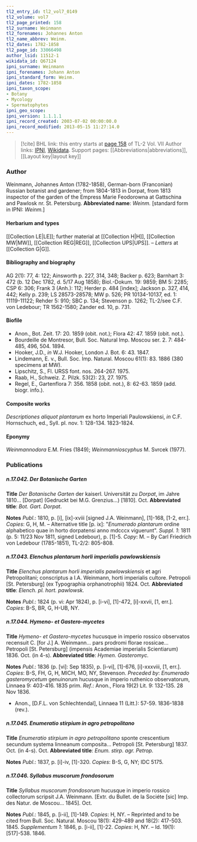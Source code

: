 ```yaml
---
tl2_entry_id: tl2_vol7_0149
tl2_volume: vol7
tl2_page_printed: 158
tl2_surname: Weinmann
tl2_forenames: Johannes Anton
tl2_name_abbrev: Weinm.
tl2_dates: 1782-1858
tl2_page_id: 33066498
author_lsid: 11512-1
wikidata_id: Q67124
ipni_surname: Weinmann
ipni_forenames: Johann Anton
ipni_standard_form: Weinm.
ipni_dates: 1782-1858
ipni_taxon_scope: 
- Botany
- Mycology
- Spermatophytes
ipni_geo_scope: 
ipni_version: 1.1.1.1
ipni_record_created: 2003-07-02 00:00:00.0
ipni_record_modified: 2013-05-15 11:27:14.0
---
```


> [!cite] BHL link: this entry starts at [page 158](https://www.biodiversitylibrary.org/page/33066498) of TL-2 Vol. VII
> Author links: [IPNI](https://www.ipni.org/a/11512-1), [Wikidata](https://www.wikidata.org/wiki/Q67124). Support pages: [[Abbreviations|abbreviations]], [[Layout key|layout key]]

### Author

Weinmann, Johannes Anton (1782-1858), German-born (Franconian) Russian botanist and gardener; from 1804-1813 in Dorpat, from 1813 inspector of the garden of the Empress Marie Feodorowna at Gattschina and Pawlosk nr. St. Petersburg. 
**Abbreviated name**: *Weinm.* \[standard form in IPNI: *Weinm.*\]

#### Herbarium and types

[[Collection LE|LE]]; further material at [[Collection H|H]], [[Collection MW|MW]], [[Collection REG|REG]], [[Collection UPS|UPS]]. – *Letters* at [[Collection G|G]].

#### Bibliography and biography

AG 2(1): 77, 4: 122; Ainsworth p. 227, 314, 348; Backer p. 623; Barnhart 3: 472 (b. 12 Dec 1782, d. 5/17 Aug 1858); Biol.-Dokum. 19: 9859; BM 5: 2285; CSP 6: 306; Frank 3 (Anh.): 112; Herder p. 484 \[index\]; Jackson p. 327, 414, 442; Kelly p. 239; LS 28573-28578; MW p. 526; PR 10134-10137, ed. 1: 11119-11122; Rehder 5: 910; SBC p. 134; Stevenson p. 1262; TL-2/see C.F. von Ledebour; TR 1562-1580; Zander ed. 10, p. 731.

#### Biofile

- Anon., Bot. Zeit. 17: 20. 1859 (obit. not.); Flora 42: 47. 1859 (obit. not.).
- Bourdeille de Montresor, Bull. Soc. Natural Imp. Moscou ser. 2. 7: 484-485, 496, 504. 1894.
- Hooker, J.D., *in* W.J. Hooker, London J. Bot. 6: 43. 1847.
- Lindemann, E. v., Bull. Soc. Imp. Natural. Moscou 61(1): 83. 1886 (380 specimens at MW).
- Lipschitz, S., Fl. URSS font. nos. 264-267. 1975.
- Raab, H., Schweiz. Z. Pilzk. 53(2): 23, 27. 1975.
- Regel, E., Gartenflora 7: 356. 1858 (obit. not.), 8: 62-63. 1859 (add. biogr. info.).

#### Composite works

*Descriptiones aliquot plantarum* ex horto Imperiali Paulowskiensi, *in* C.F. Hornschuch, ed., Syll. pl. nov. 1: 128-134. 1823-1824.

#### Eponymy

*Weinmannodora* E.M. Fries (1849); *Weinmannioscyphus* M. Svrcek (1977).

### Publications

##### n.17.042. Der Botanische Garten

**Title**
*Der Botanische Garten* der kaiserl. Universität zu *Dorpat*, im Jahre 1810... \[Dorpat\] (Gedruckt bei M.G. Grenzius...) \[1810\]. Oct.
**Abbreviated title**: *Bot. Gart. Dorpat*.

**Notes**
*Publ*.: 1810, p. \[i\], \[ix\]-xviii \[signed J.A. Weinmann\], \[1\]-168, \[1-2, err.\]. *Copies*: G, H, M. – Alternative title \[p. ix\]: "*Enumerado plantarum* ordine alphabetico quae in horto dorpatensi anno mdcccx viguerunt".
*Suppl. 1*: 1811 (p. 5: 11/23 Nov 1811, signed Ledebour), p. \[1\]-5. *Copy*: M. – By Carl Friedrich von Ledebour (1785-1851), TL-2/2: 805-808.

##### n.17.043. Elenchus plantarum horli imperialis pawlowskiensis

**Title**
*Elenchus plantarum horli imperialis pawlowskiensis* et agri Petropolitani; conscriptus a I.A. Weinmann, horti imperialis cultore. Petropoli \[St. Petersburg\] (ex Typographia orphanotrophii) 1824. Oct.
**Abbreviated title**: *Elench. pl. hort. pawlowsk.*

**Notes**
*Publ*.: 1824 (p. vi: Apr 1824), p. \[i-vi\], \[1\]-472, \[i\]-xxvii, \[1, err.\]. *Copies*: B-S, BR, G, H-UB, NY.

##### n.17.044. Hymeno- et Gastero-mycetes

**Title**
*Hymeno- et Gastero-mycetes* hucusque in imperio rossico observatos recensuit C. \[for J.\] A. Weinmann... pars prodromi florae rossicae... Petropoli \[St. Petersburg\] (impensis Academiae imperialis Scientiarum) 1836. Oct. (in 4-s).
**Abbreviated title**: *Hymen. Gasteromyc.*

**Notes**
*Publ*.: 1836 (p. \[vi\]: Sep 1835), p. \[i-vi\], \[1\]-676, \[i\]-xxxviii, \[1, err.\]. *Copies*: B-S, FH, G, H, MICH, MO, NY, Stevenson.
*Preceded by*: *Enumerado gasteromycetum* genuinorum hucusque in imperio ruthenico observatorum, Linnaea 9: 403-416. 1835 prim.
*Ref*.: Anon., Flora 19(2) Lit. 9: 132-135. 28 Nov 1836.
- Anon., \[D.F.L. von Schlechtendal\], Linnaea 11 (Litt.): 57-59. 1836-1838 (rev.).

##### n.17.045. Enumeratio stirpium in agro petropolitano

**Title**
*Enumeratio stirpium in agro petropolitano* sponte crescentium secundum systema linneanum composita... Petropoli \[St. Petersburg\] 1837. Oct. (in 4-s). Oct.
**Abbreviated title**: *Enum. stirp. agr. Petrop.*

**Notes**
*Publ*.: 1837, p. \[i\]-iv, \[1\]-320. *Copies*: B-S, G, NY; IDC 5175.

##### n.17.046. Syllabus muscorum frondosorum

**Title**
*Syllabus muscorum frondosorum* hucusque in imperio rossico collectorum scripsit J.A. Weinmann. \[Extr. du Bullet. de la Sociéte \[sic\] Imp. des Natur. de Moscou... 1845\]. Oct.

**Notes**
*Publ*.: 1845, p. \[i-ii\], \[1\]-149. *Copies*: H, NY. – Reprinted and to be cited from Bull. Soc. Natural. Moscou 18(1): 429-489 and 18(2): 417-503. 1845.
*Supplementum 1*: 1846, p. \[i-ii\], \[1\]-22. *Copies*: H, NY. – Id. 19(1): \[517\]-538. 1846.

